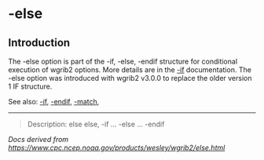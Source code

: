 # -else

## Introduction

The -else option is part of the
-if,
-else,
-endif structure for conditional execution of wgrib2 options.
More details are in the [-if](./if.md) documentation.
The -else option was introduced with wgrib2 v3.0.0 to replace
the older version 1 IF structure.

See also:
[-if](./if.md),
[-endif](./endif.md),
[-match](./match.md),

---

> Description: else else, -if ... -else ... -endif

_Docs derived from <https://www.cpc.ncep.noaa.gov/products/wesley/wgrib2/else.html>_
